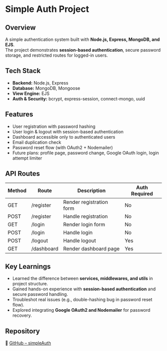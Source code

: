 # Simple Auth Project  

## Overview  
A simple authentication system built with **Node.js, Express, MongoDB, and EJS**.  
The project demonstrates **session-based authentication**, secure password storage, and restricted routes for logged-in users.  

## Tech Stack  
- **Backend:** Node.js, Express  
- **Database:** MongoDB, Mongoose  
- **View Engine:** EJS  
- **Auth & Security:** bcrypt, express-session, connect-mongo, uuid  

## Features  
- User registration with password hashing  
- User login & logout with session-based authentication  
- Dashboard accessible only to authenticated users  
- Email duplication check  
- Password reset flow (with OAuth2 + Nodemailer)  
- Future plans: profile page, password change, Google OAuth login, login attempt limiter  

## API Routes  
| Method | Route       | Description                | Auth Required |  
|--------|------------|----------------------------|---------------|  
| GET    | /register  | Render registration form   | No            |  
| POST   | /register  | Handle registration        | No            |  
| GET    | /login     | Render login form          | No            |  
| POST   | /login     | Handle login               | No            |  
| POST   | /logout    | Handle logout              | Yes           |  
| GET    | /dashboard | Render dashboard page      | Yes           |  

## Key Learnings  
- Learned the difference between **services, middlewares, and utils** in project structure.  
- Gained hands-on experience with **session-based authentication** and secure password handling.  
- Troubleshot real issues (e.g., double-hashing bug in password reset flow).  
- Explored integrating **Google OAuth2 and Nodemailer** for password recovery.  

## Repository  
🔗 [GitHub – simpleAuth](https://github.com/yamwoong/my-project-simpleAuth)  


